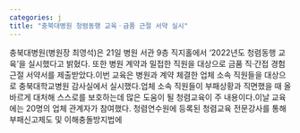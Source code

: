 ```yaml
---
categories: j
title: "충북대병원 청렴동행 교육ㆍ금품 근절 서약 실시"
---
```

충북대병원(병원장 최영석)은 21일 병원 서관 9층 직지홀에서 ‘2022년도 청렴동행 교육’을 실시했다고 밝혔다. 또한 병원 계약과 밀접한 직원을 대상으로 금품 직·간접 경험 근절 서약서를 제출받았다.이번 교육은 병원과 계약 체결한 업체 소속 직원들을 대상으로 충북대학교병원 감사실에서 실시했다.업체 소속 직원들이 부패상황과 직면했을 때 올바르게 대처해 스스로를 보호하는데 많은 도움이 될 청렴교육이 주 내용이다.이날 교육에는 20명의 업체 관계자가 참여했다. 청렴연수원에 등록된 청렴교육 전문강사를 통해 부패신고제도 및 이해충돌방지법에